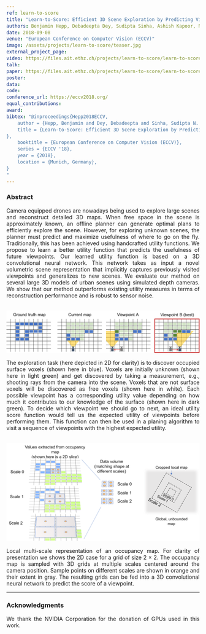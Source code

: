 ```yaml
---
ref: learn-to-score
title: "Learn-to-Score: Efficient 3D Scene Exploration by Predicting View Utility"
authors: Benjamin Hepp, Debadeepta Dey, Sudipta Sinha, Ashish Kapoor, Neel Joshi, Otmar Hilliges
date: 2018-09-08
venue: "European Conference on Computer Vision (ECCV)"
image: /assets/projects/learn-to-score/teaser.jpg
external_project_page: 
video: https://files.ait.ethz.ch/projects/learn-to-score/learn-to-score.mp4
talk: 
paper: https://files.ait.ethz.ch/projects/learn-to-score/learn-to-score.pdf
poster: 
data: 
code: 
conference_url: https://eccv2018.org/
equal_contributions: 
award: 
bibtex: "@inproceedings{Hepp2018ECCV,
	author = {Hepp, Benjamin and Dey, Debadeepta and Sinha, Sudipta N. and Kapoor, Ashish and Joshi, Neel and Hilliges, Otmar},
	title = {Learn-to-Score: Efficient 3D Scene Exploration by Predicting View Utility
},
	booktitle = {European Conference on Computer Vision (ECCV)},
	series = {ECCV '18},
	year = {2018},
	location = {Munich, Germany},
}
"
---
```


<h3>Abstract</h3>
<p align="justify">
Camera equipped drones are nowadays being used to explore large
scenes and reconstruct detailed 3D maps. When free space in the scene is approximately
known, an offline planner can generate optimal plans to efficiently
explore the scene. However, for exploring unknown scenes, the planner must predict
and maximize usefulness of where to go on the fly. Traditionally, this has
been achieved using handcrafted utility functions. We propose to learn a better
utility function that predicts the usefulness of future viewpoints. Our learned utility
function is based on a 3D convolutional neural network. This network takes as
input a novel volumetric scene representation that implicitly captures previously
visited viewpoints and generalizes to new scenes. We evaluate our method on several
large 3D models of urban scenes using simulated depth cameras. We show
that our method outperforms existing utility measures in terms of reconstruction
performance and is robust to sensor noise.
</p>
<br />
    


<img class="fullcol" src="/assets/projects/learn-to-score/figures/task_description.png" alt="Task-Description" />

<p align="justify">
    <span class="figurecap">
The exploration task (here depicted in 2D for clarity) is to discover occupied
surface voxels (shown here in blue). Voxels are initially unknown (shown here in light
green) and get discovered by taking a measurement, e.g., shooting rays from the camera
into the scene. Voxels that are not surface voxels will be discovered as free voxels
(shown here in white). Each possible viewpoint has a corresponding utility value depending
on how much it contributes to our knowledge of the surface (shown here in
dark green). To decide which viewpoint we should go to next, an ideal utility score
function would tell us the expected utility of viewpoints before performing them. This
function can then be used in a planing algorithm to visit a sequence of viewpoints with
the highest expected utility.
    </span>
</p>
<br />
        

<img class="fullcol" src="/assets/projects/learn-to-score/figures/occupancy_grid_extraction.png" alt="Occupancy-Grid-Extraction" />

<p align="justify">
    <span class="figurecap">
Local multi-scale representation of an occupancy map. For clarity of presentation
we shows the 2D case for a grid of size 2 × 2. The occupancy map is sampled with 3D
grids at multiple scales centered around the camera position. Sample points on different
scales are shown in orange and their extent in gray.
The resulting grids can be fed into a 3D convolutional neural network to
predict the score of a viewpoint.
    </span>
</p>
<hr />
        

<h3>Acknowledgments</h3>
<p align="justify">
We thank the NVIDIA Corporation for the donation of GPUs used in this work.
</p>